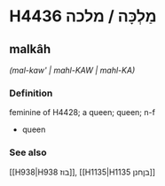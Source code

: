 # H4436 מַלְכָּה / מלכה

## malkâh

_(mal-kaw' | mahl-KAW | mahl-KA)_

### Definition

feminine of H4428; a queen; queen; n-f

- queen

### See also

[[H938|H938 בוז]], [[H1135|H1135 בןחנן]]
